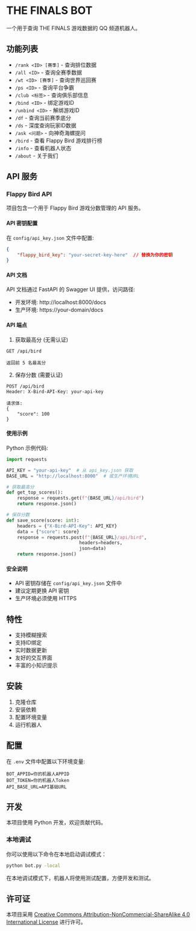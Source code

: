 # THE FINALS BOT

一个用于查询 THE FINALS 游戏数据的 QQ 频道机器人。

## 功能列表

- `/rank <ID> [赛季]` - 查询排位数据
- `/all <ID>` - 查询全赛季数据
- `/wt <ID> [赛季]` - 查询世界巡回赛
- `/ps <ID>` - 查询平台争霸
- `/club <标签>` - 查询俱乐部信息
- `/bind <ID>` - 绑定游戏ID
- `/unbind <ID>` - 解绑游戏ID
- `/df` - 查询当前赛季底分
- `/ds` - 深度查询玩家ID数据
- `/ask <问题>` - 向神奇海螺提问
- `/bird` - 查看 Flappy Bird 游戏排行榜
- `/info` - 查看机器人状态
- `/about` - 关于我们

## API 服务

### Flappy Bird API

项目包含一个用于 Flappy Bird 游戏分数管理的 API 服务。

#### API 密钥配置

在 `config/api_key.json` 文件中配置:

```json
{
    "flappy_bird_key": "your-secret-key-here"  // 替换为你的密钥
}
```

#### API 文档

API 文档通过 FastAPI 的 Swagger UI 提供，访问路径:
- 开发环境: http://localhost:8000/docs
- 生产环境: https://your-domain/docs

#### API 端点

1. 获取最高分 (无需认证)
```http
GET /api/bird

返回前 5 名最高分
```

2. 保存分数 (需要认证)
```http
POST /api/bird
Header: X-Bird-API-Key: your-api-key

请求体:
{
    "score": 100
}
```

#### 使用示例

Python 示例代码:
```python
import requests

API_KEY = "your-api-key"  # 从 api_key.json 获取
BASE_URL = "http://localhost:8000"  # 或生产环境URL

# 获取最高分
def get_top_scores():
    response = requests.get(f"{BASE_URL}/api/bird")
    return response.json()

# 保存分数
def save_score(score: int):
    headers = {"X-Bird-API-Key": API_KEY}
    data = {"score": score}
    response = requests.post(f"{BASE_URL}/api/bird", 
                           headers=headers, 
                           json=data)
    return response.json()
```

#### 安全说明

- API 密钥存储在 `config/api_key.json` 文件中
- 建议定期更换 API 密钥
- 生产环境必须使用 HTTPS

## 特性

- 支持模糊搜索
- 支持ID绑定
- 实时数据更新
- 友好的交互界面
- 丰富的小知识提示

## 安装

1. 克隆仓库
2. 安装依赖
3. 配置环境变量
4. 运行机器人

## 配置

在 `.env` 文件中配置以下环境变量:

```env
BOT_APPID=你的机器人APPID
BOT_TOKEN=你的机器人Token
API_BASE_URL=API基础URL
```

## 开发

本项目使用 Python 开发，欢迎贡献代码。

### 本地调试

你可以使用以下命令在本地启动调试模式：

```bash
python bot.py -local
```

在本地调试模式下，机器人将使用测试配置，方便开发和测试。

## 许可证
本项目采用 [Creative Commons Attribution-NonCommercial-ShareAlike 4.0 International License](https://creativecommons.org/licenses/by-nc-sa/4.0/deed.zh) 进行许可。